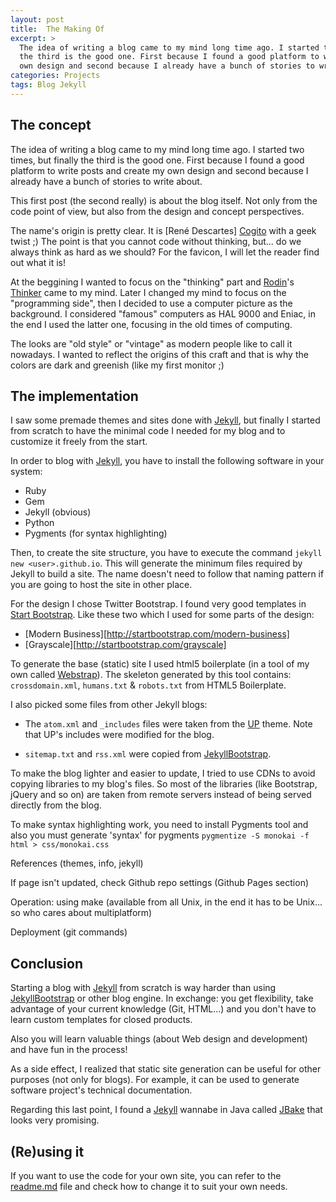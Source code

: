 ```yaml
---
layout: post
title:  The Making Of
excerpt: >
  The idea of writing a blog came to my mind long time ago. I started two times, but finally
  the third is the good one. First because I found a good platform to write posts and create my
  own design and second because I already have a bunch of stories to write about...
categories: Projects
tags: Blog Jekyll
---
```


The concept
-----------

The idea of writing a blog came to my mind long time ago. I started two times, but finally the
third is the good one. First because I found a good platform to write posts and create my own
design and second because I already have a bunch of stories to write about.

This first post (the second really) is about the blog itself. Not only from the code point
of view, but also from the design and concept perspectives.

The name's origin is pretty clear. It is [René Descartes] [Cogito] with a geek twist ;) 
The point is that you cannot code without thinking, but... do we always think as hard as we
should? For the favicon, I will let the reader find out what it is!

At the beggining I wanted to focus on the "thinking" part and [Rodin]'s [Thinker] came to my 
mind. Later I changed my mind to focus on the "programming side", then I decided to use a
computer picture as the background. I considered "famous" computers as HAL 9000 and Eniac, 
in the end I used the latter one, focusing in the old times of computing.

The looks are "old style" or "vintage" as modern people like to call it nowadays. I wanted to
reflect the origins of this craft and that is why the colors are dark and greenish (like my
first monitor ;)

[Renee Descartes]: http://en.wikipedia.org/wiki/Ren%C3%A9_Descartes
[Cogito]: http://en.wikipedia.org/wiki/Cogito_ergo_sum
[Rodin]: http://en.wikipedia.org/wiki/Auguste_Rodin
[Thinker]: http://en.wikipedia.org/wiki/The_Thinker


The implementation
------------------

I saw some premade themes and sites done with [Jekyll], but finally I started from scratch to
have the minimal code I needed for my blog and to customize it freely from the start.

In order to blog with [Jekyll], you have to install the following software in your system:

- Ruby
- Gem
- Jekyll (obvious)
- Python
- Pygments (for syntax highlighting)
    
Then, to create the site structure, you have to execute the command
`jekyll new <user>.github.io`. This will generate the minimum files required by Jekyll to build
a site. The name doesn't need to follow that naming pattern if you are going to host the site
in other place.

For the design I chose Twitter Bootstrap. I found very good templates in [Start Bootstrap].
Like these two which I used for some parts of the design:

* [Modern Business][http://startbootstrap.com/modern-business]
* [Grayscale][http://startbootstrap.com/grayscale]

To generate the base (static) site I used html5 boilerplate (in a tool of my own called
[Webstrap]). The skeleton generated by this tool contains: `crossdomain.xml`, 
`humans.txt` & `robots.txt` from HTML5 Boilerplate.
  
I also picked some files from other Jekyll blogs:

* The `atom.xml` and `_includes` files were taken from the [UP][up] theme. Note that UP's
  includes were modified for the blog.

* `sitemap.txt` and `rss.xml` were copied from [JekyllBootstrap].

To make the blog lighter and easier to update, I tried to use CDNs to avoid copying  libraries
to my blog's files. So most of the libraries (like Bootstrap, jQuery and so on) are taken from
remote servers instead of being served directly from the blog.
  
To make syntax highlighting work, you need to install Pygments tool and also you 
must generate 'syntax' for pygments  `pygmentize -S monokai -f  html > css/monokai.css`

References (themes, info, jekyll)

If page isn't updated, check Github repo settings (Github Pages section)

Operation: using make (available from all Unix, in the end it has to be Unix... so who cares
about multiplatform)

Deployment (git commands)

[up]: http://github.com/caarlos0/up
[Webstrap]: https://github.com/jamming/webstrap
[JekyllBootstrap]: http://jekyllbootstrap.com
[Start Bootstrap]: http://startbootstrap.com


Conclusion
----------

Starting a blog with [Jekyll] from scratch is way harder than using [JekyllBootstrap] or other 
blog engine. In exchange: you get flexibility, take advantage of your current knowledge (Git, 
HTML...) and you don't have to learn custom templates for closed products.

Also you will learn valuable things (about Web design and development) and have fun in the 
process!

As a side effect, I realized that static site generation can be useful for other purposes (not
only for blogs). For example, it can be used to generate software project's technical 
documentation.

Regarding this last point, I found a [Jekyll] wannabe in Java called [JBake] that looks very 
promising.

[Jekyll]: http://jekyllrb.com
[JBake]: http://jbake.org

(Re)using it
------------

If you want to use the code for your own site, you can refer to the [readme.md] file and check
how to change it to suit your own needs.

[readme.md]: http://github.com/jamming/jamming.github.io/blob/master/readme.md
